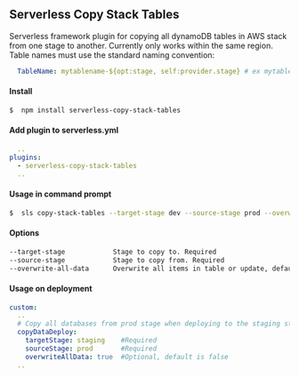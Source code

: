 ## Serverless Copy Stack Tables

Serverless framework plugin for copying all dynamoDB tables in AWS stack from one stage to another.
Currently only works within the same region.
Table names must use the standard naming convention:

```yml
  TableName: mytablename-${opt:stage, self:provider.stage} # ex mytablename-dev
  ```

#### Install

```bash
$  npm install serverless-copy-stack-tables
```

#### Add plugin to serverless.yml

```yml
  ..
plugins:
  - serverless-copy-stack-tables
  ..
  ```


#### Usage in command prompt

```bash
$  sls copy-stack-tables --target-stage dev --source-stage prod --overwrite-all-data false
```

#### Options

```bash
--target-stage            Stage to copy to. Required
--source-stage            Stage to copy from. Required
--overwrite-all-data      Overwrite all items in table or update, default is false. Optional
```

#### Usage on deployment

```yml
custom:
  ..
  # Copy all databases from prod stage when deploying to the staging stage
  copyDataDeploy:
    targetStage: staging    #Required
    sourceStage: prod       #Required
    overwriteAllData: true  #Optional, default is false
  ..
  ```
